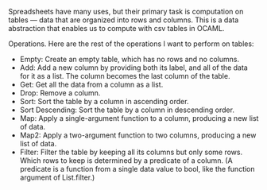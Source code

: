 Spreadsheets have many uses, but their primary task is computation on tables — data that are organized into rows and columns. This is a data abstraction that enables us to compute with csv tables in OCAML.

Operations. Here are the rest of the operations I want to perform on tables:
- Empty: Create an empty table, which has no rows and no columns.
- Add: Add a new column by providing both its label, and all of the data for it as a list. The column becomes the last column of the table.
- Get: Get all the data from a column as a list.
- Drop: Remove a column.
- Sort: Sort the table by a column in ascending order.
- Sort Descending: Sort the table by a column in descending order.
- Map: Apply a single-argument function to a column, producing a new list of data.
- Map2: Apply a two-argument function to two columns, producing a new list of data.
- Filter: Filter the table by keeping all its columns but only some rows. Which rows to keep is determined by a predicate of a column. (A predicate is a function from a single data value to bool, like the function argument of List.filter.) 
